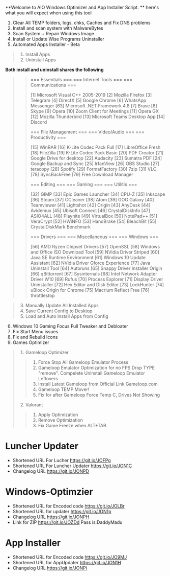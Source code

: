 **Welcome to AIO Windows Optimizer and App Installer Script.
**
here's what you will expect when using this tool 

1. Clear All TEMP folders, logs, chks, Caches and Fix DNS problems
2. Install and scan system with MalwareBytes
3. Scan System + Repair Windows Image
4. Install or Update Wise Programs Uninstaller
5. Automated Apps Installer - Beta
> 1. Install Apps
> 2. Uninstall Apps

**Both install and uninstall shares the following** 

>> === Essentials ===                        === Internet Tools ===                        === Communications ===
>> 
>> [1] Microsoft Visual C++ 2005-2019        [2] Mozilla Firefox                           [3] Telegram
>> [4] DirectX                               [5] Google Chrome                             [6] WhatsApp Messenger
>> [63] Microsoft .NET Framework 4.8         [7] Brave                                     [8] Skype
>>                                           [9] Opera                                     [10] Zoom Client for Meetings
>>                                           [11] Opera GX                                 [12] Mozilla Thunderbird
>>                                                                                         [13] Microsoft Teams Desktop App
>>                                                                                         [14] Discord
>> 
>> === File Management ===                   ===  Video/Audio  ===                        ===  Productivity  ===
>> 
>> [15] WinRAR                               [16] K-Lite Codec Pack Full                   [17] LibreOffice Fresh
>> [18] FileZilla                            [19] K-Lite Codec Pack Basic                  [20] PDF Creator
>> [21] Google Drive for desktop             [22] Audacity                                 [23] Sumatra PDF
>> [24] Google Backup and Sync               [25] IrfanView                                [26] OBS Studio
>> [27] teracopy                             [28] Spotify                                  [29] FormatFactory
>> [30] 7zip                                 [31] VLC
>> [78] SyncBackFree
>> [79] Free Download Manager
>> 
>> === Editing ===                           ===     Gaming     ===                        ===    Utilitis    ===
>> 
>> [32] GIMP                                 [33] Epic Games Launcher                      [34] CPU-Z
>> [35] Inkscape                             [36] Steam                                    [37] CCleaner
>> [38] Atom                                 [39] GOG Galaxy                               [40] Teamviewer
>> [41] Lightshot                            [42] Origin                                   [43] AnyDesk
>> [44] Avidemux                             [45] Ubisoft Connect                          [46] CrystalDiskInfo
>> [47] ASIO4ALL                             [48] Playnite                                 [49] VirtualBox
>> [50] NotePad++                                                                          [51] VeraCrypt
>>                                                                                         [52] HWiNFO
>>                                                                                         [53] HandBrake
>>                                                                                         [54] BleachBit
>>                                                                                         [55] CrystalDiskMark Benchmark
>> 
>> === Drivers ===                           ===  Miscellaneous ===                        ===     Windows    ===
>> 
>> [56] AMD Ryzen Chipset Drivers            [57] OpenSSL                                  [58] Windows and Office ISO Download Tool
>> [59] NVidia Driver Striped                [60] Java SE Runtime Environment              [61] Windows 10 Update Assistant
>> [62] NVidia Driver Gforce Experience      [77] Java Uninstall Tool                      [64] Autoruns
>> [65] Snappy Driver Installer Origin       [66] qBittorrent                              [67] Sysinternals
>> [68] Intel Network Adapter Driver W10     [69] Rufus                                    [70] Process Explorer
>> [71] Display Driver Uninstaller           [72] Hex Editor and Disk Editor
>>                                           [73] LockHunter
>>                                           [74] uBlock Origin for Chrome
>>                                           [75] Macrium Reflect Free
>>                                           [76] throttlestop                                          
                                          
> 3. Manually Update All Installed Apps
> 4. Save Current Config to Desktop
> 5. Load and Auto Install Apps from Config
6. Windows 10 Gaming Focus Full Tweaker and Debloater
7. Fix Start Menu issues
8. Fix and Rebuild Icons
9. Games Optimizer
> 1. Gameloop Optimizer
>> 1. Force Stop All Gameloop Emulator Process
>> 2. Gameloop Emulator Optimization for no FPS Drop
>> TYPE "remove". Compelete Uninstall Gameloop Emulator Leftovers
>> 3. Install Latest Gameloop from Official Link Gameloop.com
>> 4. Gameloop TEMP Mover!
>> 5. Fix for after Gameloop Force Temp C, Drives Not Showing
> 2. Valorant
>> 1. Apply Optimization
>> 2. Remove Optimization
>> 3. Fix Game Freeze when ALT+TAB



# Luncher Updater
- Shortened URL For Lucher https://git.io/JOFPg
- Shortened URL For Luncher Updater https://git.io/JON1C
- Changelog URL https://git.io/JONPD

# Windows-Optimzier
- Shortened URL for Encoded code https://git.io/JOLBr
- Shortened URL for updater https://git.io/JON1p
- Changelog URL https://git.io/JONPH
- Link for ZIP https://git.io/JOZDd Pass is:DaddyMadu

# App Installer
- Shortened URL for Encoded code https://git.io/JO9MJ
- Shortened URL for AppUpdater https://git.io/JON1H
- Changelog URL https://git.io/JONPi
